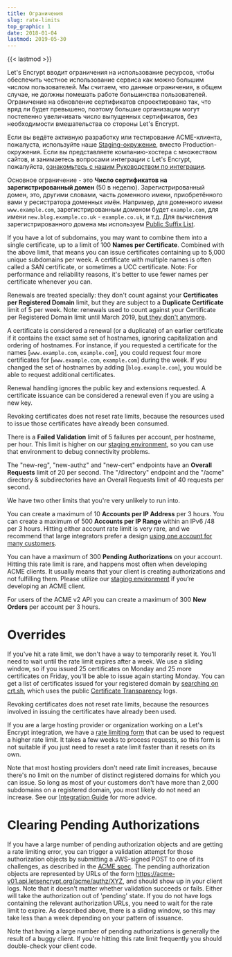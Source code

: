 ```yaml
---
title: Ограничения
slug: rate-limits
top_graphic: 1
date: 2018-01-04
lastmod: 2019-05-30
---
```


{{< lastmod >}}

Let's Encrypt вводит ограничения на использование ресурсов, чтобы обеспечить честное использование сервиса как можно большим числом пользователей. Мы считаем, что данные ограничения, в общем случае, не должны помешать работе большинства пользователей. Ограничение на обновление сертификатов спроектировано так, что вряд ли будет превышено, поэтому большие организации могут постепенно увеличивать число выпущенных сертификатов, без необходимости вмешательства со стороны Let's Encrypt.

Если вы ведёте активную разработку или тестирование ACME-клиента, пожалуста, используйте наше [Staging-окружение](/docs/staging-environment/), вместо Production-окружения. Если вы представляете компанию-хостера с множеством сайтов, и занимаетесь вопросами интеграции с Let's Encrypt, пожалуйста, [ознакомьтесь с нашим Руководством по интеграции](/docs/integration-guide).

Основное ограничение - это <a name="certificates-per-registered-domain"></a>**Число сертификатов на зарегистрированный домен** (50 в неделю). Зарегистрированный домен, это, другими словами, часть доменного имени, приобретённого вами у ресистратора доменных имён. Например, для доменного имени `www.example.com`, зарегистрированным доменом будет `example.com`, для имени `new.blog.example.co.uk` - `example.co.uk`, и т.д. Для вычисления зарегистрированного домена мы используем [Public Suffix List](https://publicsuffix.org).

If you have a lot of subdomains, you may want to combine them into a single
certificate, up to a limit of 100 <a name="names-per-certificate"></a>**Names per Certificate**. Combined with the
above limit, that means you can issue certificates containing up to 5,000 unique
subdomains per week. A certificate with multiple names is often called a SAN
certificate, or sometimes a UCC certificate. Note: For performance and
reliability reasons, it's better to use fewer names per certificate whenever you
can.

Renewals are treated specially: they don't count against your **Certificates per
Registered Domain** limit, but they are subject to a **Duplicate Certificate**
limit of 5 per week. Note: renewals used to count against your Certificate per
Registered Domain limit until March 2019, [but they don't
anymore](https://community.letsencrypt.org/t/rate-limits-fixing-certs-per-name-rate-limit-order-of-operations-gotcha/88189).

A certificate is considered a renewal (or a duplicate) of an earlier certificate if it contains
the exact same set of hostnames, ignoring capitalization and ordering of
hostnames.  For instance, if you requested a certificate for the names
[`www.example.com`, `example.com`], you could request four more certificates for
[`www.example.com`, `example.com`] during the week. If you changed the set of hostnames
by adding [`blog.example.com`], you would be able to request additional
certificates.

Renewal handling ignores the public key and extensions requested. A certificate issuance
can be considered a renewal even if you are using a new key.

Revoking certificates does not reset rate limits, because the resources used to
issue those certificates have already been consumed.

There is a <a name="failed-validations"></a>**Failed Validation** limit of 5 failures
per account, per hostname, per hour. This limit is higher on our
<a href="/docs/staging-environment/">staging environment</a>, so you
can use that environment to debug connectivity problems.

The "new-reg", "new-authz" and "new-cert" endpoints have an <a
name="overall-requests"></a>**Overall
Requests** limit of 20 per second. The "/directory" endpoint and the "/acme" 
directory & subdirectories have an Overall Requests limit of 40 requests per second.

We have two other limits that you're very unlikely to run into.

You can create a maximum of 10 <a name="accounts-per-ip-address"></a>**Accounts per IP Address** per 3 hours. You can
create a maximum of 500 **Accounts per IP Range** within an IPv6 /48 per
3 hours. Hitting either account rate limit is very rare, and we recommend that
large integrators prefer a design [using one account for many customers](/docs/integration-guide).

You can have a maximum of 300 <a name="pending-authorizations"></a>**Pending Authorizations** on your account. Hitting
this rate limit is rare, and happens most often when developing ACME clients. It
usually means that your client is creating authorizations and not fulfilling them.
Please utilize our [staging environment](/docs/staging-environment/) if you’re
developing an ACME client.

For users of the ACME v2 API you can create a maximum of 300 <a
name="new-orders"></a>**New Orders** per account per 3 hours.

# <a name="overrides"></a>Overrides

If you've hit a rate limit, we don't have a way to temporarily reset it. You'll
need to wait until the rate limit expires after a week. We use a sliding window,
so if you issued 25 certificates on Monday and 25 more certificates on Friday,
you'll be able to issue again starting Monday. You can get a list of certificates
issued for your registered domain by [searching on crt.sh](https://crt.sh), which
uses the public [Certificate Transparency](https://www.certificate-transparency.org)
logs.

Revoking certificates does not reset rate limits, because the resources involved
in issuing the certificates have already been used.

If you are a large hosting provider or organization working on a Let's Encrypt
integration, we have a [rate limiting
form](https://goo.gl/forms/plqRgFVnZbdGhE9n1)
that can be used to request a higher rate limit. It takes a few weeks to process
requests, so this form is not suitable if you just need to reset a rate limit
faster than it resets on its own.

Note that most hosting providers don't need rate limit increases, because
there's no limit on the number of distinct registered domains for which you can issue.
So long as most of your customers don't have more than 2,000 subdomains on a
registered domain, you most likely do not need an increase. See our [Integration
Guide](/docs/integration-guide/) for more advice.

# <a name="clearing-pending"></a>Clearing Pending Authorizations

If you have a large number of pending authorization objects and are getting a
rate limiting error, you can trigger a validation attempt for those
authorization objects by submitting a JWS-signed POST to one of its challenges, as
described in the
[ACME spec](https://github.com/ietf-wg-acme/acme/blob/master/draft-ietf-acme-acme.md#responding-to-challenges).
The pending authorization objects are represented by URLs of the form
https://acme-v01.api.letsencrypt.org/acme/authz/XYZ, and should show up in your
client logs. Note that it doesn't matter whether validation succeeds or fails.
Either will take the authorization out of 'pending' state. If you do not
have logs containing the relevant authorization URLs, you need to wait for the
rate limit to expire. As described above, there is a sliding window, so this may
take less than a week depending on your pattern of issuance.

Note that having a large number of pending authorizations is generally the
result of a buggy client. If you're hitting this rate limit frequently you
should double-check your client code.
